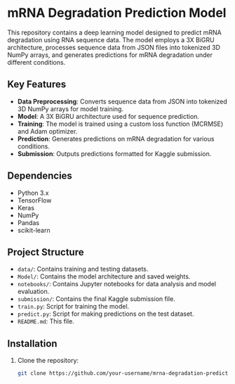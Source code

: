 # mRNA Degradation Prediction Model

This repository contains a deep learning model designed to predict mRNA degradation using RNA sequence data. The model employs a 3X BiGRU architecture, processes sequence data from JSON files into tokenized 3D NumPy arrays, and generates predictions for mRNA degradation under different conditions.

## Key Features
- **Data Preprocessing**: Converts sequence data from JSON into tokenized 3D NumPy arrays for model training.
- **Model**: A 3X BiGRU architecture used for sequence prediction.
- **Training**: The model is trained using a custom loss function (MCRMSE) and Adam optimizer.
- **Prediction**: Generates predictions on mRNA degradation for various conditions.
- **Submission**: Outputs predictions formatted for Kaggle submission.

## Dependencies
- Python 3.x
- TensorFlow
- Keras
- NumPy
- Pandas
- scikit-learn

## Project Structure
- `data/`: Contains training and testing datasets.
- `Model/`: Contains the model architecture and saved weights.
- `notebooks/`: Contains Jupyter notebooks for data analysis and model evaluation.
- `submission/`: Contains the final Kaggle submission file.
- `train.py`: Script for training the model.
- `predict.py`: Script for making predictions on the test dataset.
- `README.md`: This file.

## Installation
1. Clone the repository:
   ```bash
   git clone https://github.com/your-username/mrna-degradation-prediction.git
